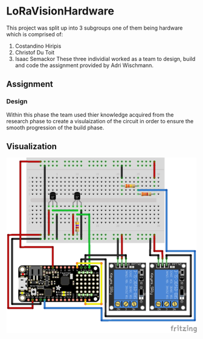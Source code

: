 # LoRaVisionHardware

This project was split up into 3 subgroups one of them being hardware which is comprised of:
1. Costandino Hiripis
2. Christof Du Toit
3. Isaac Semackor
These three individial worked as a team to design, build and code the assignment provided by Adri Wischmann.

## Assignment


### Design
Within this phase the team used thier knowledge acquired from the research phase to create a visulaization of the circuit in order to ensure the smooth progression of the build phase.

## Visualization

![Visualization of the circuit](images/Schematic_with_32u4II_II.png)
